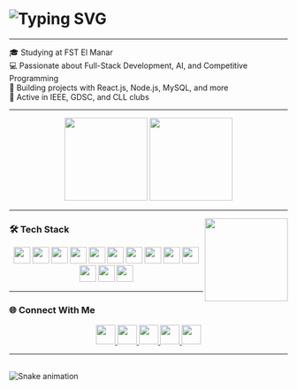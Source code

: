 <!-- Typing animation title with custom color -->
<h1 align="left">
  <img src="https://readme-typing-svg.demolab.com?font=Fira+Code&size=24&pause=1000&color=007ACC&center=false&vCenter=true&width=800&lines=Hi+%F0%9F%91%8B%2C+I'm+Montassar+Braiek;Computer+Science+Student+from+Tunisia+%F0%9F%87%B9%F0%9F%87%B3;Full-Stack+Developer+%7C+Competitive+Programmer;React+%7C+Node.js+%7C+MySQL+%7C+AI+Enthusiast" alt="Typing SVG" />
</h1>





---

🎓 Studying at FST El Manar  
💻 Passionate about Full-Stack Development, AI, and Competitive Programming  
🚀 Building projects with React.js, Node.js, MySQL, and more  
📌 Active in IEEE, GDSC, and CLL clubs  

---

<div align="center">
  <img src="https://streak-stats.demolab.com?user=MontassarBr&locale=en&mode=daily&theme=dracula&hide_border=false&border_radius=5" height="150" />
  <img src="https://github-readme-stats.vercel.app/api/top-langs?username=MontassarBr&locale=en&hide_title=false&layout=compact&card_width=320&langs_count=5&theme=dracula&hide_border=false" height="150" />
</div>

---

<img align="right" height="150" src="https://media4.giphy.com/media/VbnUQpnihPSIgIXuZv/giphy.gif" />

### 🛠️ Tech Stack

<div align="center">
  <img src="https://cdn.jsdelivr.net/gh/devicons/devicon/icons/javascript/javascript-original.svg" height="30" />
  <img src="https://cdn.jsdelivr.net/gh/devicons/devicon/icons/typescript/typescript-original.svg" height="30" />
  <img src="https://cdn.jsdelivr.net/gh/devicons/devicon/icons/react/react-original.svg" height="30" />
  <img src="https://cdn.jsdelivr.net/gh/devicons/devicon/icons/html5/html5-original.svg" height="30" />
  <img src="https://cdn.jsdelivr.net/gh/devicons/devicon/icons/css3/css3-original.svg" height="30" />
  <img src="https://cdn.jsdelivr.net/gh/devicons/devicon/icons/python/python-original.svg" height="30" />
  <img src="https://cdn.jsdelivr.net/gh/devicons/devicon/icons/github/github-original.svg" height="30" />
  <img src="https://cdn.jsdelivr.net/gh/devicons/devicon/icons/mysql/mysql-original.svg" height="30" />
  <img src="https://cdn.jsdelivr.net/gh/devicons/devicon/icons/nextjs/nextjs-original.svg" height="30" />
  <img src="https://cdn.jsdelivr.net/gh/devicons/devicon/icons/cplusplus/cplusplus-original.svg" height="30" />
  <img src="https://cdn.jsdelivr.net/gh/devicons/devicon/icons/java/java-original.svg" height="30" />
  <img src="https://cdn.jsdelivr.net/gh/devicons/devicon/icons/c/c-original.svg" height="30" />
  <img src="https://cdn.jsdelivr.net/gh/devicons/devicon/icons/vscode/vscode-original.svg" height="30" />
</div>

---

### 🌐 Connect With Me

<div align="center">
  <a href="https://www.instagram.com/montassarbraiek/" target="_blank">
    <img src="https://img.shields.io/static/v1?message=Instagram&logo=instagram&label=&color=E4405F&logoColor=white&labelColor=&style=for-the-badge" height="35" />
  </a>
  <a href="https://discord.com/users/monta5799" target="_blank">
    <img src="https://img.shields.io/static/v1?message=Discord&logo=discord&label=&color=7289DA&logoColor=white&labelColor=&style=for-the-badge" height="35" />
  </a>
  <a href="mailto:montassar.braiek@etudiant-fst.utm.tn" target="_blank">
    <img src="https://img.shields.io/static/v1?message=Gmail&logo=gmail&label=&color=D14836&logoColor=white&labelColor=&style=for-the-badge" height="35" />
  </a>
  <a href="https://www.linkedin.com/in/montassar-braiek-191349323/" target="_blank">
    <img src="https://img.shields.io/static/v1?message=LinkedIn&logo=linkedin&label=&color=0077B5&logoColor=white&labelColor=&style=for-the-badge" height="35" />
  </a>
  <a href="https://www.facebook.com/montassar.braiek" target="_blank">
    <img src="https://img.shields.io/static/v1?message=Facebook&logo=facebook&label=&color=1877F2&logoColor=white&labelColor=&style=for-the-badge" height="35" />
  </a>
</div>

---

<br clear="both">

<!-- Snake Contribution Graph -->
<img src="https://raw.githubusercontent.com/MontassarBr/MontassarBr/output/snake.svg" alt="Snake animation" />
